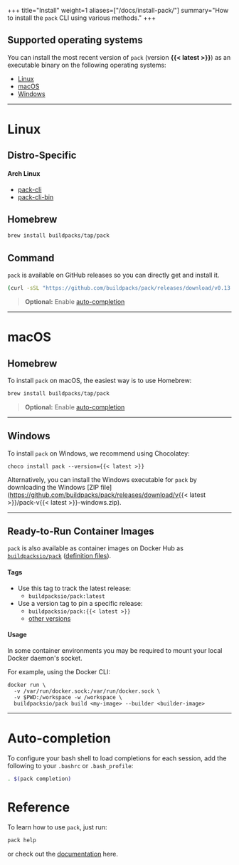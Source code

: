 +++
title="Install"
weight=1
aliases=["/docs/install-pack/"]
summary="How to install the `pack` CLI using various methods."
+++

## Supported operating systems
You can install the most recent version of `pack` (version **{{< latest >}}**) as an executable binary on the following operating systems:

* [Linux](#linux)
* [macOS](#macos)
* [Windows](#windows)

---

# Linux

## Distro-Specific

#### Arch Linux

- [pack-cli](https://aur.archlinux.org/packages/pack-cli/)
- [pack-cli-bin](https://aur.archlinux.org/packages/pack-cli-bin/)

## Homebrew

```bash
brew install buildpacks/tap/pack
```

## Command

`pack` is available on GitHub releases so you can directly get and install it.

```bash
(curl -sSL "https://github.com/buildpacks/pack/releases/download/v0.13.1/pack-v{{< latest >}}-linux.tgz" | sudo tar -C /usr/local/bin/ --no-same-owner -xzv pack)
```

> **Optional:** Enable [auto-completion](#auto-completion)

---

# macOS

## Homebrew

To install `pack` on macOS, the easiest way is to use Homebrew:

```bash
brew install buildpacks/tap/pack
```

> **Optional:** Enable [auto-completion](#auto-completion)

---

## Windows
To install `pack` on Windows, we recommend using Chocolatey:
```
choco install pack --version={{< latest >}}
```

Alternatively, you can install the Windows executable for `pack` by downloading the Windows [ZIP file](https://github.com/buildpacks/pack/releases/download/v{{< latest >}}/pack-v{{< latest >}}-windows.zip).

---

## Ready-to-Run Container Images

`pack` is also available as container images on Docker Hub as [`buildpacksio/pack`](https://hub.docker.com/r/buildpacksio/pack)
([definition files](https://github.com/buildpacks/pack/blob/main/.github/workflows/delivery/docker/Dockerfile)).

#### Tags

* Use this tag to track the latest release:
    * `buildpacksio/pack:latest`
* Use a version tag to pin a specific release:
    * `buildpacksio/pack:{{< latest >}}`
    * [other versions](https://hub.docker.com/r/buildpacksio/pack/tags)

#### Usage

In some container environments you may be required to mount your local Docker daemon's socket.

For example, using the Docker CLI:

```shell
docker run \
  -v /var/run/docker.sock:/var/run/docker.sock \
  -v $PWD:/workspace -w /workspace \
  buildpacksio/pack build <my-image> --builder <builder-image>
```

---


# Auto-completion

To configure your bash shell to load completions for each session, add the following to your `.bashrc` or `.bash_profile`:

```bash
. $(pack completion)
```

# Reference

To learn how to use `pack`, just run:

```bash
pack help
```

or check out the [documentation](/docs/tools/pack/cli/) here.
